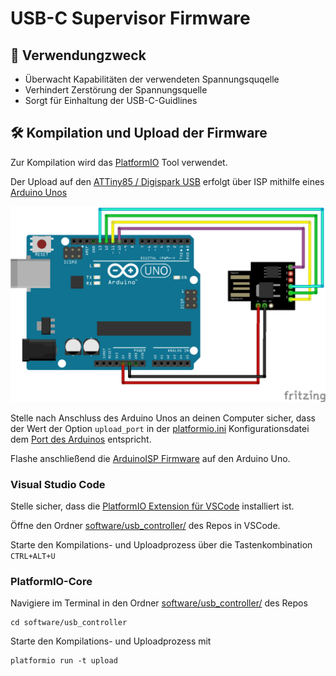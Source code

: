 # USB-C Supervisor Firmware

## 🎯 Verwendungzweck
- Überwacht Kapabilitäten der verwendeten Spannungsquqelle
- Verhindert Zerstörung der Spannungsquelle
- Sorgt für Einhaltung der USB-C-Guidlines

## 🛠️ Kompilation und Upload der Firmware
Zur Kompilation wird das [PlatformIO](https://platformio.org/) Tool verwendet.

Der Upload auf den [ATTiny85 / Digispark USB](https://amzn.eu/d/9wXMY9x) erfolgt über ISP mithilfe eines [Arduino Unos](https://store.arduino.cc/products/arduino-uno-rev3)

![Schaltplan zur Programmierung des Digispark USB](../../doc/digispark_usb_isp.png)

Stelle nach Anschluss des Arduino Unos an deinen Computer sicher, dass der Wert der Option `upload_port` in der [platformio.ini](./platformio.ini) Konfigurationsdatei dem [Port des Arduinos](https://www.mathworks.com/help/matlab/supportpkg/find-arduino-port-on-windows-mac-and-linux.html) entspricht.

Flashe anschließend die [ArduinoISP Firmware](https://docs.arduino.cc/built-in-examples/arduino-isp/ArduinoISP/) auf den Arduino Uno.

### Visual Studio Code
Stelle sicher, dass die [PlatformIO Extension für VSCode](https://marketplace.visualstudio.com/items?itemName=platformio.platformio-ide) installiert ist.

Öffne den Ordner [software/usb_controller/](./) des Repos in VSCode.

Starte den Kompilations- und Uploadprozess über die Tastenkombination `CTRL+ALT+U`

### PlatformIO-Core
Navigiere im Terminal in den Ordner [software/usb_controller/](./) des Repos
```console
cd software/usb_controller
```
Starte den Kompilations- und Uploadprozess mit
```console
platformio run -t upload
```